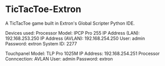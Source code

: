 # TicTacToe-Extron
A TicTacToe game built in Extron's Global Scripter Python IDE.

Devices used:
Processor
Model: IPCP Pro 255 
IP Address (LAN): 192.168.253.250
IP Address (AVLAN): 192.168.254.250
User: admin
Password: extron
System ID: 2277

Touchpanel
Model: TLP Pro 1025M
IP Address: 192.168.254.251
Processor Conncection: AVLAN
User: admin
Password: extron

